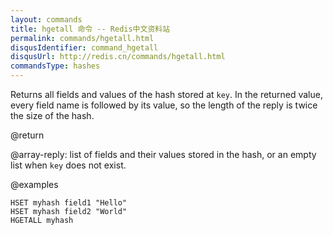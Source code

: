 ```yaml
---
layout: commands
title: hgetall 命令 -- Redis中文资料站
permalink: commands/hgetall.html
disqusIdentifier: command_hgetall
disqusUrl: http://redis.cn/commands/hgetall.html
commandsType: hashes
---
```


Returns all fields and values of the hash stored at `key`.
In the returned value, every field name is followed by its value, so the length
of the reply is twice the size of the hash.

@return

@array-reply: list of fields and their values stored in the hash, or an
empty list when `key` does not exist.

@examples

```cli
HSET myhash field1 "Hello"
HSET myhash field2 "World"
HGETALL myhash
```
